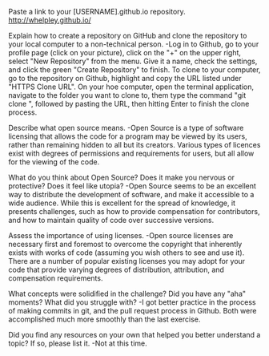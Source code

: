 Paste a link to your [USERNAME].github.io repository.
http://whelpley.github.io/

Explain how to create a repository on GitHub and clone the repository to your local computer to a non-technical person.
-Log in to Github, go to your profile page (click on your picture), click on the "+" on the upper right, select "New Repository" from the menu.  Give it a name, check the settings, and click the green "Create Repository" to finish. To clone to your computer, go to the repository on Github, highlight and copy the URL listed under "HTTPS Clone URL". On your hoe computer, open the terminal application, navigate to the folder you want to clone to, them type the command "git clone ", followed by pasting the URL, then hitting Enter to finish the clone process.

Describe what open source means.
-Open Source is a type of software licensing that allows the code for a program may be viewed by its users, rather than remaining hidden to all but its creators. Various types of licences exist with degrees of permissions and requirements for users, but all allow for the viewing of the code.

What do you think about Open Source? Does it make you nervous or protective? Does it feel like utopia?
-Open Source seems to be an excellent way to distribute the development of software, and make it accessible to a wide audience. While this is excellent for the spread of knowledge, it presents challenges, such as how to provide compensation for contributors, and how to maintain quality of code over successive versions.

Assess the importance of using licenses.
-Open source licenses are necessary first and foremost to overcome the copyright that inherently exists with works of code (assuming you wish others to see and use it). There are a number of popular existing licenses you may adopt for your code that provide varying degrees of distribution, attribution, and compensation requirements.

What concepts were solidified in the challenge? Did you have any "aha" moments? What did you struggle with?
-I got better practice in the process of making commits in git, and the pull request process in Github. Both were accomplished much more smoothly than the last exercise.

Did you find any resources on your own that helped you better understand a topic? If so, please list it.
-Not at this time.